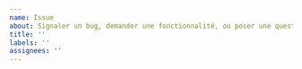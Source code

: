 ```yaml
---
name: Issue
about: Signaler un bug, demander une fonctionnalité, ou poser une question
title: ''
labels: ''
assignees: ''
---
```


<!--
Si votre question concerne Home Assistant, l'add-on HA-Linky, la configuration... vous êtes au bon endroit !

En revanche, si votre question concerne la création d'un token Conso API ou la récupération de données (problèmes de serveur, réponse d'Enedis, etc...), il s'agit d'un problème avec Conso API, je vous invite donc à créer une issue là-bas: https://github.com/bokub/conso-api/issues
-->
